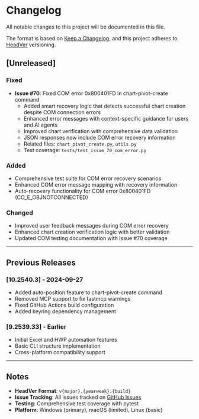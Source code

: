 # Changelog

All notable changes to this project will be documented in this file.

The format is based on [Keep a Changelog](https://keepachangelog.com/en/1.0.0/),
and this project adheres to [HeadVer](https://github.com/Line-Mode/headver) versioning.

## [Unreleased]

### Fixed
- **Issue #70**: Fixed COM error 0x800401FD in chart-pivot-create command
  - Added smart recovery logic that detects successful chart creation despite COM connection errors
  - Enhanced error messages with context-specific guidance for users and AI agents
  - Improved chart verification with comprehensive data validation
  - JSON responses now include COM error recovery information
  - Related files: `chart_pivot_create.py`, `utils.py`
  - Test coverage: `tests/test_issue_70_com_error.py`

### Added
- Comprehensive test suite for COM error recovery scenarios
- Enhanced COM error message mapping with recovery information
- Auto-recovery functionality for COM error 0x800401FD (CO_E_OBJNOTCONNECTED)

### Changed
- Improved user feedback messages during COM error recovery
- Enhanced chart creation verification logic with better validation
- Updated COM testing documentation with Issue #70 coverage

---

## Previous Releases

### [10.2540.3] - 2024-09-27
- Added auto-position feature to chart-pivot-create command
- Removed MCP support to fix fastmcp warnings
- Fixed GitHub Actions build configuration
- Added keyring dependency management

### [9.2539.33] - Earlier
- Initial Excel and HWP automation features
- Basic CLI structure implementation
- Cross-platform compatibility support

---

## Notes

- **HeadVer Format**: `v{major}.{yearweek}.{build}`
- **Issue Tracking**: All issues tracked on [GitHub Issues](https://github.com/pyhub-ai/pyhub-office-automation/issues)
- **Testing**: Comprehensive test coverage with pytest
- **Platform**: Windows (primary), macOS (limited), Linux (basic)